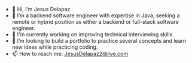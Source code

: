 - 👋 Hi, I’m Jesus Delapaz
- 👀 I’m a backend software engineer with expertise in Java, seeking a remote or hybrid position as either a backend or full-stack software engineer.
- 🌱 I'm currently working on improving technical interviewing skills.
- 💞️ I’m looking to build a portfolio to practice several concepts and learn new ideas while practicing coding.
- 📫 How to reach me: JesusDelapaz2@live.com

<!---
JesusDelapaz2/JesusDelapaz2 is a ✨ special ✨ repository because its `README.md` (this file) appears on your GitHub profile.
You can click the Preview link to take a look at your changes.
--->
